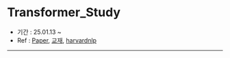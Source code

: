 # Transformer_Study

- 기간 : 25.01.13 ~   
- Ref : [Paper](https://arxiv.org/abs/1706.03762), [교재](https://wikibook.co.kr/pytorchtrf/), [harvardnlp](https://nlp.seas.harvard.edu/2018/04/03/attention.html)

---
